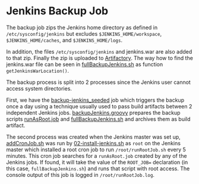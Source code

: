 # Jenkins Backup Job

The backup job zips the Jenkins home directory as defined in `/etc/sysconfig/jenkins` but excludes `$JENKINS_HOME/workspace`, `$JENKINS_HOME/caches`, and `$JENKINS_HOME/logs`. 

In addition, the files `/etc/sysconfig/jenkins` and jenkins.war are also added to that zip.  Finally the zip is uploaded to [Artifactory](https://artifactory.cwp.pnp-hcl.com/artifactory/quintana-generic/dx-jenkins-backup/).  The way how to find the jenkins.war file can be seen in [fullBackupJenkins.sh](backup_restore/fullBackupJenkins.sh) as function `getJenkinsWarLocation()`.

The backup process is split into 2 processes since the Jenkins user cannot access system directories. 

First, we have the [backup-jenkins_seeded](https://git.cwp.pnp-hcl.com/Team-Q/dx-jenkins-jobs/blob/develop/jobs/housekeeping/jobs.yaml) job which triggers the backup once a day using a technique usually used to pass build artifacts between 2 independent Jenkins jobs.  [backupJenkins.groovy](backupJenkins.groovy) prepares the backup scripts [runAsRoot.job](backup_restore/runAsRoot.job) and [fullBackupJenkins.sh](backup_restore/fullBackupJenkins.sh) and archives them as build artifact. 

The second process was created when the Jenkins master was set up, [addCronJob.sh](backup_restore/addCronJob.sh) was run by [02-install-jenkins.sh](setupscripts/02-install-jenkins.sh) as `root` on the Jenkins master which installed a root cron job to run `/root/runRootJob.sh` every 5 minutes.  This cron job searches for a `runAsRoot.job` created by any of the Jenkins jobs.  If found, it will take the value of the `ROOT_JOB=` declaration (in this case, `fullBackupJenkins.sh`) and runs that script with root access. The console output of this job is logged in `/root/runRootJob.log`.

